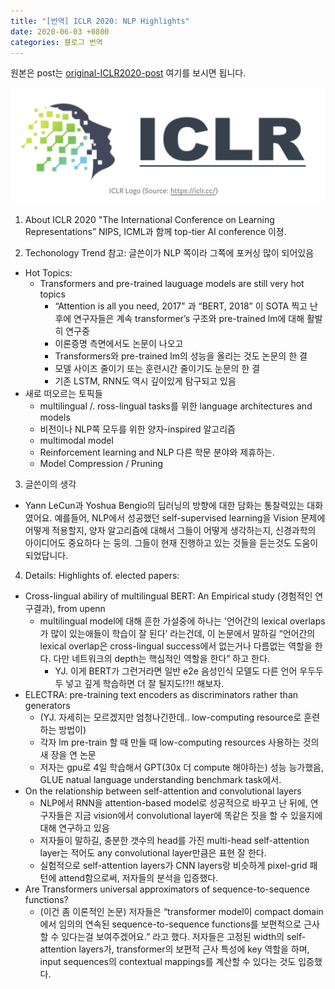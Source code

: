 ```yaml
---
title: "[번역] ICLR 2020: NLP Highlights"
date: 2020-06-03 +0800
categories: 블로그 번역
---
```

원본은 post는 [original-ICLR2020-post] 여기를 보시면 됩니다.

![image1](/images/iclr_logo.png)

1. About ICLR 2020
"The International Conference on Learning Representations”
NIPS, ICML과 함께 top-tier AI conference 이졍.

2. Techonology Trend
참고: 글쓴이가 NLP 쪽이라 그쪽에 포커싱 많이 되어있음
* Hot Topics:
    * Transformers and pre-trained lauguage models are still very hot topics
        * “Attention is all you need, 2017" 과 “BERT, 2018” 이 SOTA 찍고 난 후에 연구자들은 계속 transformer’s 구조와 pre-trained lm에 대해 활발히 연구중
        * 이론증명 측면에서도 논문이 나오고
        * Transformers와 pre-trained lm의 성능을 올리는 것도 논문의 한 결
        * 모델 사이즈 줄이기 또는 훈련시간 줄이기도 눈문의 한 결
        * 기존 LSTM, RNN도 역시 깊이있게 탐구되고 있음
* 새로 떠오르는 토픽들
    * multilingual /. ross-lingual tasks를 위한 language architectures and models
    * 비전이나 NLP쪽 모두를 위한 양자-inspired 알고리즘
    * multimodal model
    * Reinforcement learning and NLP 다른 학문 분야와 제휴하는.
    * Model Compression / Pruning

3. 글쓴이의 생각
* Yann LeCun과 Yoshua Bengio의 딥러닝의 방향에 대한 담화는 통찰력있는 대화였어요. 예를들어, NLP에서 성공했던 self-supervised learning을 Vision 문제에 어떻게 적용할지, 양자 알고리즘에 대해서 그들이 어떻게 생각하는지, 신경과학의 아이디어도 중요하다 는 둥의. 그들이 현재 진행하고 있는 것들을 듣는것도 도움이 되었답니다.

4. Details: Highlights of. elected papers:
* Cross-lingual abiliry of multilingual BERT: An Empirical study (경험적인 연구결과), from upenn
    * multilingual model에 대해 흔한 가설중에 하나는 '언어간의 lexical overlaps가 많이 있는애들이 학습이 잘 된다’ 라는건데, 이 논문에서 말하길 “언어간의 lexical overlap은 cross-lingual success에서 없는거나 다름없는 역할을 한다. 다만 네트워크의 depth는 핵심적인 역할을 한다” 하고 한다.
        * YJ. 이게 BERT가 그런거라면 일반 e2e 음성인식 모델도 다른 언어 우두두두 넣고 깊게 학습하면 더 잘 될지도!?!! 해보자.
* ELECTRA: pre-training text encoders as discriminators rather than generators
    * (YJ. 자세히는 모르겠지만 엄청나긴한데.. low-computing resource로 훈련하는 방법이)
    * 각자 lm pre-train 할 때 만들 때 low-computing resources 사용하는 것의 새 장을 연 논문
    * 저자는 gpu로 4일 학습해서 GPT(30x 더 compute 해야하는) 성능 능가했음, GLUE natual language understanding benchmark task에서.
* On the relationship between self-attention and convolutional layers
    * NLP에서 RNN을 attention-based model로 성공적으로 바꾸고 난 뒤에, 연구자들은 지금 vision에서 convolutional layer에 똑같은 짓을 할 수 있을지에 대해 연구하고 있음
    * 저자들이 말하길, 충분한 갯수의 head를 가진 multi-head self-attention layer는 적어도 any convolutional layer만큼은 표현 잘 한다.
    * 실험적으로 self-attention layers가 CNN layers랑 비슷하게 pixel-grid 패턴에 attend함으로써, 저자들의 분석을 입증했다.
* Are Transformers universal approximators of sequence-to-sequence functions?
    * (이건 좀 이론적인 논문) 저자들은 “transformer model이 compact domain에서 임의의 연속된 sequence-to-sequence functions를 보편적으로 근사할 수 있다는걸 보여주겠어요.” 라고 했다. 저자들은 고정된 width의 self-attention layers가, transformer의 보편적 근사 특성에 key 역할을 하며, input sequences의 contextual mappings를 계산할 수 있다는 것도 입증했다. 


[original-ICLR2020-post]: https://towardsdatascience.com/iclr-2020-nlp-highlights-511deb99b967
